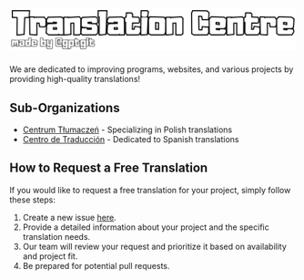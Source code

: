 # ![Translation Centre](./text.png)
We are dedicated to improving programs, websites, and various projects by providing high-quality translations!

## Sub-Organizations
- [Centrum Tłumaczeń](//github.com/CentrumTlumaczen) - Specializing in Polish translations
- [Centro de Traducción](//github.com/CentrodeTraduccion) - Dedicated to Spanish translations

## How to Request a Free Translation
If you would like to request a free translation for your project, simply follow these steps:
1. Create a new issue [here](//github.com/TranslationCentre/.github/issues/new/choose).
2. Provide a detailed information about your project and the specific translation needs.
3. Our team will review your request and prioritize it based on availability and project fit.
4. Be prepared for potential pull requests.

